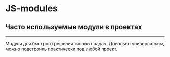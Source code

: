 # JS-modules
## Часто используемые модули в проектах
---
Модули для быстрого решения типовых задач. Довольно универсальны, можно подстроить практически под любой проект.
